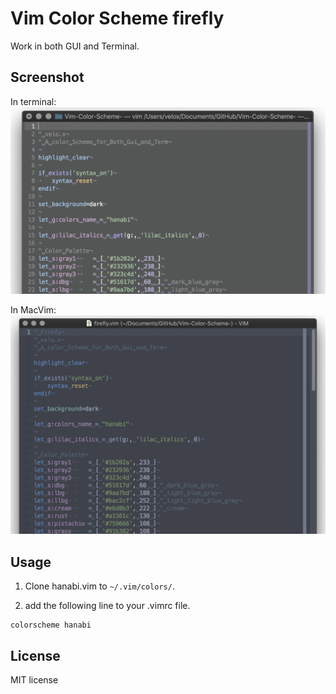 # Vim Color Scheme firefly

Work in both GUI and Terminal.

## Screenshot

In terminal:
![in terminal:](screenshot/hanabi-term.png)

In MacVim:
![in MacVim:](screenshot/hanabi-macvim.png)

## Usage

1. Clone hanabi.vim to `~/.vim/colors/`.

2. add the following line to your .vimrc file. 

```vim
colorscheme hanabi
```

## License

MIT license

